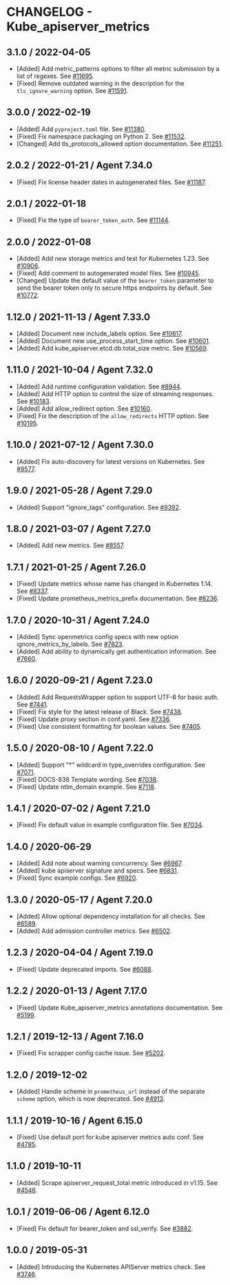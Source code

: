 # CHANGELOG - Kube_apiserver_metrics

## 3.1.0 / 2022-04-05

* [Added] Add metric_patterns options to filter all metric submission by a list of regexes. See [#11695](https://github.com/DataDog/integrations-core/pull/11695).
* [Fixed] Remove outdated warning in the description for the `tls_ignore_warning` option. See [#11591](https://github.com/DataDog/integrations-core/pull/11591).

## 3.0.0 / 2022-02-19

* [Added] Add `pyproject.toml` file. See [#11380](https://github.com/DataDog/integrations-core/pull/11380).
* [Fixed] Fix namespace packaging on Python 2. See [#11532](https://github.com/DataDog/integrations-core/pull/11532).
* [Changed] Add tls_protocols_allowed option documentation. See [#11251](https://github.com/DataDog/integrations-core/pull/11251).

## 2.0.2 / 2022-01-21 / Agent 7.34.0

* [Fixed] Fix license header dates in autogenerated files. See [#11187](https://github.com/DataDog/integrations-core/pull/11187).

## 2.0.1 / 2022-01-18

* [Fixed] Fix the type of `bearer_token_auth`. See [#11144](https://github.com/DataDog/integrations-core/pull/11144).

## 2.0.0 / 2022-01-08

* [Added] Add new storage metrics and test for Kubernetes 1.23. See [#10906](https://github.com/DataDog/integrations-core/pull/10906).
* [Fixed] Add comment to autogenerated model files. See [#10945](https://github.com/DataDog/integrations-core/pull/10945).
* [Changed] Update the default value of the `bearer_token` parameter to send the bearer token only to secure https endpoints by default. See [#10772](https://github.com/DataDog/integrations-core/pull/10772).

## 1.12.0 / 2021-11-13 / Agent 7.33.0

* [Added] Document new include_labels option. See [#10617](https://github.com/DataDog/integrations-core/pull/10617).
* [Added] Document new use_process_start_time option. See [#10601](https://github.com/DataDog/integrations-core/pull/10601).
* [Added] Add kube_apiserver.etcd.db.total_size metric. See [#10569](https://github.com/DataDog/integrations-core/pull/10569).

## 1.11.0 / 2021-10-04 / Agent 7.32.0

* [Added] Add runtime configuration validation. See [#8944](https://github.com/DataDog/integrations-core/pull/8944).
* [Added] Add HTTP option to control the size of streaming responses. See [#10183](https://github.com/DataDog/integrations-core/pull/10183).
* [Added] Add allow_redirect option. See [#10160](https://github.com/DataDog/integrations-core/pull/10160).
* [Fixed] Fix the description of the `allow_redirects` HTTP option. See [#10195](https://github.com/DataDog/integrations-core/pull/10195).

## 1.10.0 / 2021-07-12 / Agent 7.30.0

* [Added] Fix auto-discovery for latest versions on Kubernetes. See [#9577](https://github.com/DataDog/integrations-core/pull/9577).

## 1.9.0 / 2021-05-28 / Agent 7.29.0

* [Added] Support "ignore_tags" configuration. See [#9392](https://github.com/DataDog/integrations-core/pull/9392).

## 1.8.0 / 2021-03-07 / Agent 7.27.0

* [Added] Add new metrics. See [#8557](https://github.com/DataDog/integrations-core/pull/8557).

## 1.7.1 / 2021-01-25 / Agent 7.26.0

* [Fixed] Update metrics whose name has changed in Kubernetes 1.14. See [#8337](https://github.com/DataDog/integrations-core/pull/8337).
* [Fixed] Update prometheus_metrics_prefix documentation. See [#8236](https://github.com/DataDog/integrations-core/pull/8236).

## 1.7.0 / 2020-10-31 / Agent 7.24.0

* [Added] Sync openmetrics config specs with new option ignore_metrics_by_labels. See [#7823](https://github.com/DataDog/integrations-core/pull/7823).
* [Added] Add ability to dynamically get authentication information. See [#7660](https://github.com/DataDog/integrations-core/pull/7660).

## 1.6.0 / 2020-09-21 / Agent 7.23.0

* [Added] Add RequestsWrapper option to support UTF-8 for basic auth. See [#7441](https://github.com/DataDog/integrations-core/pull/7441).
* [Fixed] Fix style for the latest release of Black. See [#7438](https://github.com/DataDog/integrations-core/pull/7438).
* [Fixed] Update proxy section in conf.yaml. See [#7336](https://github.com/DataDog/integrations-core/pull/7336).
* [Fixed] Use consistent formatting for boolean values. See [#7405](https://github.com/DataDog/integrations-core/pull/7405).

## 1.5.0 / 2020-08-10 / Agent 7.22.0

* [Added] Support "*" wildcard in type_overrides configuration. See [#7071](https://github.com/DataDog/integrations-core/pull/7071).
* [Fixed] DOCS-838 Template wording. See [#7038](https://github.com/DataDog/integrations-core/pull/7038).
* [Fixed] Update ntlm_domain example. See [#7118](https://github.com/DataDog/integrations-core/pull/7118).

## 1.4.1 / 2020-07-02 / Agent 7.21.0

* [Fixed] Fix default value in example configuration file. See [#7034](https://github.com/DataDog/integrations-core/pull/7034).

## 1.4.0 / 2020-06-29

* [Added] Add note about warning concurrency. See [#6967](https://github.com/DataDog/integrations-core/pull/6967).
* [Added] kube apiserver signature and specs. See [#6831](https://github.com/DataDog/integrations-core/pull/6831).
* [Fixed] Sync example configs. See [#6920](https://github.com/DataDog/integrations-core/pull/6920).

## 1.3.0 / 2020-05-17 / Agent 7.20.0

* [Added] Allow optional dependency installation for all checks. See [#6589](https://github.com/DataDog/integrations-core/pull/6589).
* [Added] Add admission controller metrics. See [#6502](https://github.com/DataDog/integrations-core/pull/6502).

## 1.2.3 / 2020-04-04 / Agent 7.19.0

* [Fixed] Update deprecated imports. See [#6088](https://github.com/DataDog/integrations-core/pull/6088).

## 1.2.2 / 2020-01-13 / Agent 7.17.0

* [Fixed] Update Kube_apiserver_metrics annotations documentation. See [#5199](https://github.com/DataDog/integrations-core/pull/5199).

## 1.2.1 / 2019-12-13 / Agent 7.16.0

* [Fixed] Fix scrapper config cache issue. See [#5202](https://github.com/DataDog/integrations-core/pull/5202).

## 1.2.0 / 2019-12-02

* [Added] Handle scheme in `prometheus_url` instead of the separate `scheme` option, which is now deprecated. See [#4913](https://github.com/DataDog/integrations-core/pull/4913).

## 1.1.1 / 2019-10-16 / Agent 6.15.0

* [Fixed] Use default port for kube apiserver metrics auto conf. See [#4785](https://github.com/DataDog/integrations-core/pull/4785).

## 1.1.0 / 2019-10-11

* [Added] Scrape apiserver_request_total metric introduced in v1.15. See [#4546](https://github.com/DataDog/integrations-core/pull/4546).

## 1.0.1 / 2019-06-06 / Agent 6.12.0

* [Fixed] Fix default for bearer_token and ssl_verify. See [#3882](https://github.com/DataDog/integrations-core/pull/3882).

## 1.0.0 / 2019-05-31

* [Added] Introducing the Kubernetes APIServer metrics check. See [#3746](https://github.com/DataDog/integrations-core/pull/3746).
